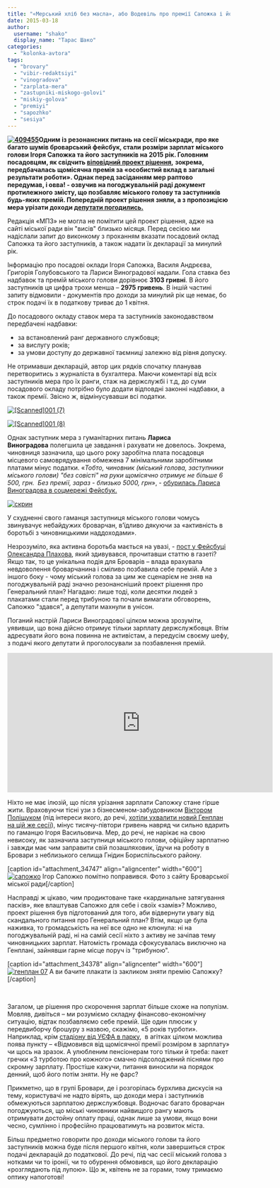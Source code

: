 ```yaml
---
title: "«Мерський хліб без масла», або Водевіль про премії Сапожка і його заступників"
date: 2015-03-18
author: 
  username: "shako"
  display_name: "Тарас Шако"
categories: 
  - "kolonka-avtora"
tags: 
  - "brovary"
  - "vibir-redaktsiyi"
  - "vinogradova"
  - "zarplata-mera"
  - "zastupniki-miskogo-golovi"
  - "miskiy-golova"
  - "premiyi"
  - "sapozhko"
  - "sesiya"
---
```


**[![409455](https://mpz.brovary.org/wp-content/uploads/2015/03/409455.jpg)](https://mpz.brovary.org/wp-content/uploads/2015/03/409455.jpg)Одним із резонансних питань на сесії міськради, про яке багато шумів броварський фейсбук, стали розміри зарплат міського голови Ігоря Сапожка та його заступників на 2015 рік. Головним посадовцям, як свідчить [віповідний проект рішення](http://docs.pravo-znaty.org.ua/p16311/05.02.2015),** **зокрема, передбачалась щомісячна премія за «особистий вклад в загальні результати роботи». Однак перед засіданням мер раптово передумав, і овва! - озвучив на погоджувальній раді документ протилежного змісту, що позбавляє міського голову та заступників будь-яких премій. Попередній проект рішення зняли, а з пропозицією мера урізати доходи [депутати погодились.](http://docs.pravo-znaty.org.ua/p22579/05.03.2015/1418-53-06)**

Редакція «МПЗ» не могла не помітити цей проект рішення, адже на сайті міської ради він "висів" близько місяця. Перед сесією ми надіслали запит до виконкому з проханням вказати посадовий оклад Сапожка та його заступників, а також надати їх декларації за минулий рік.

Інформацію про посадові оклади Ігоря Сапожка, Василя Андрєєва, Григорія Голубовського та Лариси Виноградової надали. Гола ставка без надбавок та премій міського голови дорівнює **3103 гривні**. В його заступників ця цифра трохи менша – **2975 гривень**. В іншій частині запиту відмовили - документів про доходи за минулий рік ще немає, бо строк подачі їх в податкову триває до 1 квітня.

До посадового окладу ставок мера та заступників законодавством передбачені надбавки:

- за встановлений ранг державного службовця;
- за вислугу років;
- за умови доступу до державної таємниці залежно від рівня допуску.

Не отримавши декларацій, автор цих рядків спочатку планував перетворитись з журналіста в бухгалтера. Маючи коментарі від всіх заступників мера про їх ранги, стаж на держслужбі і т.д, до суми посадового окладу потрібно було додати відповдні законні надбавки, а також премії. Звісно ж, відмінусувавши всі податки.

[![[Scanned]001 (7)](https://mpz.brovary.org/wp-content/uploads/2015/03/Scanned001-7.jpg)](https://mpz.brovary.org/wp-content/uploads/2015/03/Scanned001-7.jpg)

[![[Scanned]001 (8)](https://mpz.brovary.org/wp-content/uploads/2015/03/Scanned001-8.jpg)](https://mpz.brovary.org/wp-content/uploads/2015/03/Scanned001-8.jpg)

Однак заступник мера з гуманітарних питань **Лариса Виноградова** полегшила це завдання і рахувати не довелось. Зокрема, чиновниця зазначила, що цього року заробітна плата посадовця місцевого самоврядування обмежена 7 мінімальними заробітними платами мінус податки. «_Тобто, чиновник (міський голова, заступники міського голови) "без совісті" на руки щомісячно отримує не більше 6 500, грн.  Без премії, зараз - близько 5000, грн_», - [обурилась Лариса Виноградова в соцмережі Фейсбук.](https://www.facebook.com/groups/brovary/permalink/997934153569884/)

[![скрин](https://mpz.brovary.org/wp-content/uploads/2015/03/vinogradovo.jpg)](https://mpz.brovary.org/wp-content/uploads/2015/03/vinogradovo.jpg)

У схудненні свого гаманця заступниця міського голови чомусь звинувачує небайдужих броварчан, в’їдливо дякуючи за «активність в боротьбі з чиновницькими наддоходами».

Незрозуміло, яка активна боротьба мається на увазі, - [пост у Фейсбуці Олександра Плахова](https://www.facebook.com/groups/brovary/permalink/996156710414295/), який здивувався, прочитавши статтю в газеті? Якщо так, то це унікальна подія для Броварів – влада врахувала невдоволення броварчанина і сміливо позбавила себе премій. Але з іншого боку - чому міський голова за цим же сценарієм не зняв на погоджувальній раді значно резонансніший проект рішення про Генеральний план? Нагадаю: лише тоді, коли десятки людей з плакатами стали перед трибуною та почали вимагати обговорень, Сапожко "здався", а депутати махнули в унісон.

Поганий настрій Лариси Виноградової цілком можна зрозуміти, уявивши, що вона дійсно отримує тільки зарплату держслужбовця. Втім адресувати його вона повинна не активістам, а передусім своєму шефу, з подачі якого депутати й проголосували за позбавлення премій.

<iframe src="https://www.youtube.com/embed/G1xPqqkYrqU" width="600" height="315" frameborder="0" allowfullscreen="allowfullscreen"></iframe>

Ніхто не має ілюзій, що після урізання зарплати Сапожку стане гірше жити. Враховуючи тісні узи з бізнесменом-забудовником [Віктором Поліщуком](https://mpz.brovary.org/rik-radio-abo-zemli-groshi-dva-sudi-brovarska-tragikomediya-na-dvi-diyi/) (під інтереси якого, до речі, [хотіли ухвалити новий Генплан на цій же сесії](https://mpz.brovary.org/genplan-dlya-brovarchan-gromada-mista-zmusila-sapozhka-znyati-punkt-z-sesiyi-ta-provesti-sluhannya/)), мінус тисячу-півтори гривень навряд чи сильно вдарить по гаманцю Ігоря Васильовича. Мер, до речі, не нарікає на свою невисоку, як зазначила заступниця міського голови, офіційну зарплатню і завжди має чим заправити свій позашляховик, їдучи на роботу в Бровари з неблизького селища Гнідин Бориспільського району.

\[caption id="attachment\_34747" align="aligncenter" width="600"\][![сапожко](https://mpz.brovary.org/wp-content/uploads/2015/03/sapozhko.jpg)](https://mpz.brovary.org/wp-content/uploads/2015/03/sapozhko.jpg) Ігор Сапожко помітно поправився. Фото з сайту Броварської міської ради\[/caption\]

Насправді ж цікаво, чим продиктоване таке «кардинальне затягування пасків», яке влаштував Сапожко для себе і своїх «замів»? Можливо, проект рішення був підготований для того, аби відвернути увагу від скандального питання про Генеральний план? Втім, якщо це була наживка, то громадськість на неї все одно не клюнула: ні на погоджувальній раді, ні на самій сесії ніхто з активу не зачіпав тему чиновницьких зарплат. Натомість громада сфокусувалась виключно на Генплані, зайнявши гарне місце поруч із "трибуною".

\[caption id="attachment\_34378" align="aligncenter" width="600"\][![генплан 07](https://mpz.brovary.org/wp-content/uploads/2015/03/genplan-07.jpg)](https://mpz.brovary.org/wp-content/uploads/2015/03/genplan-07.jpg) А ви бачите плакати із закликом зняти премію Сапожку?\[/caption\]

 

Загалом, це рішення про скорочення зарплат більше схоже на популізм. Мовляв, дивіться – ми розуміємо складну фінансово-економічну ситуацію, відтак позбавляємо себе премій. Ще один плюсик у передвиборчу брошуру з назвою, скажімо, «5 років турботи».  Наприклад, крім [стадіону від УЄФА в парку](https://mpz.brovary.org/sapozhko-zayaviv-shho-u-brovarah-zbuduyut-noviy-stadion-za-koshti-uyefa/),  в агітках цілком можлива поява пункту – «Відмовився від щомісячної премії розміром в зарплату» чи щось на зразок. А улюбленим пенсіонерам того тільки й треба: пакет гречки «З турботою про кожного» смачно підсолоджений піснями про скромну зарплату. Простіше кажучи, питання виносили на порядок денний, щоб його потім зняти. Ну не фарс?

Прикметно, що в групі Бровари, де і розгорілась бурхлива дискусія на тему, користувачі не надто вірять, що доходи мера і заступників обмежуються зарплатою держслужбовця. Водночас багато броварчан погоджуються, що міські чиновники найвищого рангу мають отримувати достойну оплату праці, однак лише за умови, якщо вони чесно, сумлінно і професійно працюватимуть на розвиток міста.

Більш предметно говорити про доходи міського голови та його заступників можна буде після першого квітня, коли завершиться строк подачі декларацій до податкової. До речі, під час сесії міський голова з нотками чи то іронії, чи то обурення обмовився, що його декларацію «розглядають під лупою». Що ж, квітень не за горами, тому тримаємо оптику напоготові!
